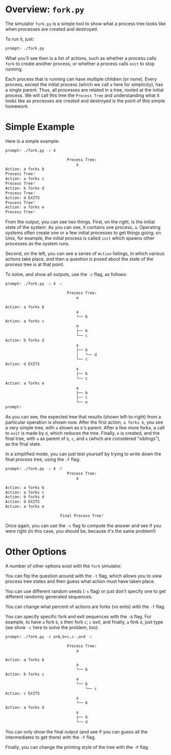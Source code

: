 # Overview: `fork.py`

The simulator `fork.py` is a simple tool to show what a process tree
looks like when processes are created and destroyed.

To run it, just:

```sh
prompt> ./fork.py
```

What you'll see then is a list of actions, such as whether a process
calls `fork` to create another process, or whether a process calls
`exit` to stop running.

Each process that is running can have multiple children (or
none). Every process, except the initial process (which we call `a`
here for simplicity), has a single parent. Thus, all processes are
related in a tree, rooted at the initial process. We will call this
tree the `Process Tree` and understanding what it looks like as
processes are created and destroyed is the point of this simple
homework.

# Simple Example

Here is a simple example:

```sh
prompt> ./fork.py -s 4

                           Process Tree:
                               a
Action: a forks b
Process Tree?
Action: a forks c
Process Tree?
Action: b forks d
Process Tree?
Action: d EXITS
Process Tree?
Action: a forks e
Process Tree?
```

From the output, you can see two things. First, on the right, is the
initial state of the system. As you can see, it contains one process,
`a`. Operating systems often create one or a few initial processes to
get things going; on Unix, for example, the initial process is called
`init` which spawns other processes as the system runs.

Second, on the left, you can see a series of `Action` listings, in
which various actions take place, and then a question is posed about
the state of the process tree is at that point.

To solve, and show all outputs, use the `-c` flag, as follows:

```sh
prompt> ./fork.py -s 4 -c                                                                       +100

                           Process Tree:
                               a

Action: a forks b
                               a
                               └── b
Action: a forks c
                               a
                               ├── b
                               └── c
Action: b forks d
                               a
                               ├── b
                               │   └── d
                               └── c
Action: d EXITS
                               a
                               ├── b
                               └── c
Action: a forks e
                               a
                               ├── b
                               ├── c
                               └── e
prompt>
```

As you can see, the expected tree that results (shown left-to-right)
from a particular operation is shown now. After the first action, `a forks b`, you see a very simple tree, with `a` shown as `b`'s
parent. After a few more forks, a call to `exit` is made by `d`, which
reduces the tree. Finally, `e` is created, and the final tree, with
`a` as parent of `b`, `c`, and `e` (which are considered "siblings"),
as the final state.

In a simplified mode, you can just test yourself by trying to write
down the final process tree, using the `-F` flag:

```sh
prompt> ./fork.py -s 4 -F
                           Process Tree:
                               a

Action: a forks b
Action: a forks c
Action: b forks d
Action: d EXITS
Action: a forks e

                        Final Process Tree?
```

Once again, you can use the `-c` flag to compute the answer and see if
you were right (in this case, you should be, because it's the same
problem!)

# Other Options

A number of other options exist with the `fork` simulator.

You can flip the question around with the `-t` flag, which allows you
to view process tree states and then guess what action must have taken
place.

You can use different random seeds (`-s` flag) or just don't specify
one to get different randomly generated sequences.

You can change what percent of actions are forks (vs exits) with
the `-f` flag.

You can specify specific fork and exit sequences with the `-A`
flag. For example, to have `a` fork `b`, `b` then fork `c`; `c`
exit, and finally, `a` fork `d`, just type (we show `-c` here to solve
the problem, too):

```sh
prompt> ./fork.py -A a+b,b+c,c-,a+d -c

                           Process Tree:
                               a

Action: a forks b
                               a
                               └── b
Action: b forks c
                               a
                               └── b
                                   └── c
Action: c EXITS
                               a
                               └── b
Action: a forks d
                               a
                               ├── b
                               └── d
```

You can only show the final output (and see if you can guess all the
intermediates to get there) with the `-F` flag.

Finally, you can change the printing style of the tree with the `-P`
flag.
